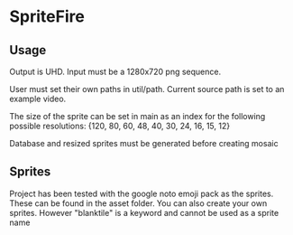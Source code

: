 # SpriteFire
## Usage
Output is UHD. Input must be a 1280x720 png sequence.

User must set their own paths in util/path. Current source path is set to an example video.

The size of the sprite can be set in main as an index for the following possible resolutions:
{120, 80, 60, 48, 40, 30, 24, 16, 15, 12}

Database and resized sprites must be generated before creating mosaic

## Sprites
Project has been tested with the google noto emoji pack as the sprites. These can be found in the asset folder.
You can also create your own sprites. However "blanktile" is a keyword and cannot be used as a sprite name